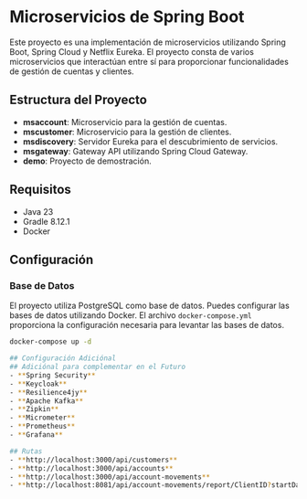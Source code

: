 # Microservicios de Spring Boot

Este proyecto es una implementación de microservicios utilizando Spring Boot, Spring Cloud y Netflix Eureka. El proyecto consta de varios microservicios que interactúan entre sí para proporcionar funcionalidades de gestión de cuentas y clientes.

## Estructura del Proyecto

- **msaccount**: Microservicio para la gestión de cuentas.
- **mscustomer**: Microservicio para la gestión de clientes.
- **msdiscovery**: Servidor Eureka para el descubrimiento de servicios.
- **msgateway**: Gateway API utilizando Spring Cloud Gateway.
- **demo**: Proyecto de demostración.

## Requisitos

- Java 23
- Gradle 8.12.1
- Docker

## Configuración

### Base de Datos

El proyecto utiliza PostgreSQL como base de datos. Puedes configurar las bases de datos utilizando Docker. El archivo `docker-compose.yml` proporciona la configuración necesaria para levantar las bases de datos.

```sh
docker-compose up -d

## Configuración Adiciónal
## Adiciónal para complementar en el Futuro
- **Spring Security**
- **Keycloak**
- **Resilience4jy**
- **Apache Kafka**
- **Zipkin**
- **Micrometer**
- **Prometheus**
- **Grafana**

## Rutas
- **http://localhost:3000/api/customers**
- **http://localhost:3000/api/accounts**
- **http://localhost:3000/api/account-movements**
- **http://localhost:8081/api/account-movements/report/ClientID?startDate=2025-01-02&endDate=2025-04-02**
